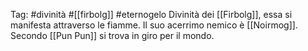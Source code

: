 Tag: #divinità #[[firbolg]] #eternogelo 
Divinità dei [[Firbolg]], essa si manifesta attraverso le fiamme. Il suo acerrimo nemico è [[Noirmog]]. Secondo [[Pun Pun]] si trova in giro per il mondo.